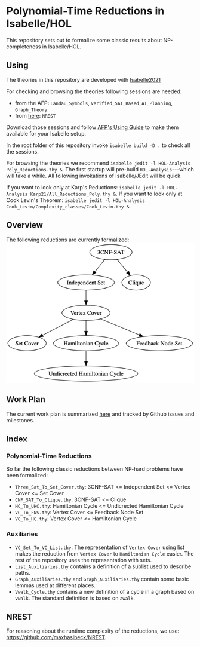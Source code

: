 # Polynomial-Time Reductions in Isabelle/HOL
This repository sets out to formalize some classic results about NP-completeness in Isabelle/HOL. 

## Using

The theories in this repository are developed with [Isabelle2021](https://isabelle.in.tum.de)

For checking and browsing the theories following sessions are needed:

- from the AFP: `Landau_Symbols`, `Verified_SAT_Based_AI_Planning`, `Graph_Theory`
- from [here](https://github.com/maxhaslbeck/NREST): `NREST`

Download those sessions and follow [AFP's Using Guide](https://www.isa-afp.org/using.html) to make them available for your Isabelle setup.

In the root folder of this repository invoke `isabelle build -D .` to check all the sessions.

For browsing the theories we recommend `isabelle jedit -l HOL-Analysis Poly_Reductions.thy &`. 
The first startup will pre-build `HOL-Analysis`---which will take a while. All following invokations of Isabelle/JEdit will be quick.

If you want to look only at Karp's Reductions: `isabelle jedit -l HOL-Analysis Karp21/All_Reductions_Poly.thy &`. 
If you want to look only at Cook Levin's Theorem: `isabelle jedit -l HOL-Analysis Cook_Levin/Complexity_classes/Cook_Levin.thy &`. 

## Overview
The following reductions are currently formalized:
![Graph of all formalized reductions](doc/reductions.png)

## Work Plan
The current work plan is summarized [here](doc/PLAN.md) and tracked by Github issues and milestones.

## Index
### Polynomial-Time Reductions
So far the following classic reductions between NP-hard problems have been formalized:
- `Three_Sat_To_Set_Cover.thy`: 3CNF-SAT <= Independent Set <= Vertex Cover <= Set Cover 
- `CNF_SAT_To_Clique.thy`: 3CNF-SAT <= Clique
- `HC_To_UHC.thy`: Hamiltonian Cycle <= Undicrected Hamiltonian Cycle
- `VC_To_FNS.thy`: Vertex Cover <= Feedback Node Set
- `VC_To_HC.thy`: Vertex Cover <= Hamiltonian Cycle

### Auxiliaries
- `VC_Set_To_VC_List.thy`: The representation of `Vertex Cover` using list makes the reduction from `Vertex Cover` to
  `Hamiltonian Cycle` easier. The rest of the repository uses the representation with sets.
- `List_Auxiliaries.thy` contains a definition of a sublist used to describe paths.
- `Graph_Auxiliaries.thy` and `Graph_Auxiliaries.thy` contain some basic lemmas used at different places.
- `Vwalk_Cycle.thy` contains a new definition of a cycle in a graph based on `vwalk`.
   The standard definition is based on `awalk`. 

## NREST
For reasoning about the runtime complexity of the reductions, we use: https://github.com/maxhaslbeck/NREST.
